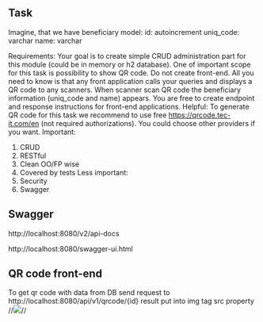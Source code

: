 ## Task
Imagine, that we have beneficiary model:
id: autoincrement
uniq_code: varchar
name: varchar

Requirements:
Your goal is to create simple CRUD administration part for this module (could be in memory or h2 database). One of important scope for this task is possibility to show QR code.
Do not create front-end.
All you need to know is that any front application calls your queries and displays a QR code to any scanners. When scanner scan QR code the beneficiary information (uniq_code and name) appears. You are free to create endpoint and response instructions for front-end applications.
Helpful:
To generate QR code for this task we recommend to use free https://qrcode.tec-it.com/en (not required authorizations). You could choose other providers if you want.
Important:
1.	CRUD
2.	RESTful
3.	Clean OO/FP wise
4.	Covered by tests
Less important:
1.	Security
2.	Swagger


## Swagger
http://localhost:8080/v2/api-docs

http://localhost:8080/swagger-ui.html

## QR code front-end

To get qr code with data from DB send request to
http://localhost:8080/api/v1/qrcode/{id}
result put into img tag src property
//<img src="URL FROM REST API" />//
